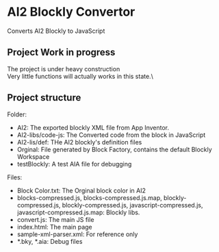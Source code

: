 # AI2 Blockly Convertor
 Converts AI2 Blockly to JavaScript
## Project Work in progress
 The project is under heavy construction\
 Very little functions will actually works in this state.\

## Project structure
 Folder:
 - AI2: The exported blockly XML file from App Inventor.
 - AI2-libs/code-js: The Converted code from the block in JavaScript
 - AI2-lis/def: THe AI2 blockly's definition files
 - Orginal: File generated by Block Factory, contains the default Blockly Workspace
 - testBlockly: A test AIA file for debugging


 Files:
 - Block Color.txt: The Orginal block color in AI2
 - blocks-compressed.js, blocks-compressed.js.map, blockly-compressed.js, blockly-compressed.js, javascript-compressed.js, javascript-compressed.js.map: Blockly libs.
 - convert.js: The main JS file
 - index.html: The main page
 - sample-xml-parser.xml: For reference only
 - *.bky, *.aia: Debug files
 
 
